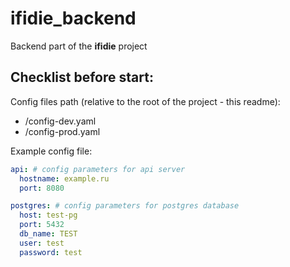 # ifidie_backend

Backend part of the **ifidie** project

## Checklist before start:

Config files path (relative to the root of the project - this readme):

- /config-dev.yaml
- /config-prod.yaml

Example config file:

```yaml
api: # config parameters for api server
  hostname: example.ru
  port: 8080

postgres: # config parameters for postgres database
  host: test-pg
  port: 5432
  db_name: TEST
  user: test
  password: test
```

